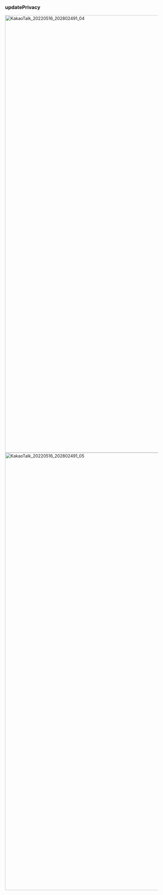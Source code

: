 ### updatePrivacy

<img width="1440" alt="KakaoTalk_20220516_202802491_04" src="https://user-images.githubusercontent.com/100589396/168611906-407f888d-d568-47f7-9882-e8a4009f7ec7.png">

<img width="1440" alt="KakaoTalk_20220516_202802491_05" src="https://user-images.githubusercontent.com/100589396/168611934-a304a18b-2658-484c-81b7-3054a10ed484.png">
